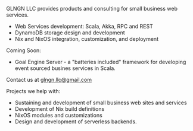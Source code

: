 GLNGN LLC provides products and consulting for small business web services.

* Web Services development: Scala, Akka, RPC and REST
* DynamoDB storage design and development
* Nix and NixOS integration, customization, and deployment

Coming Soon:

* Goal Engine Server - a "batteries included" framework for developing event sourced busines services in Scala.

Contact us at <a href="mailto:glngn.llc@gmail.com" target="_blank">glngn.llc@gmail.com</a>

Projects we help with:

* Sustaining and development of small business web sites and services
* Development of Nix build definitions
* NixOS modules and customizations
* Design and development of serverless backends.
